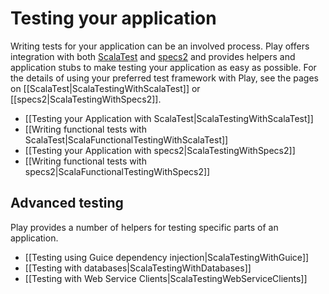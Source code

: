 <!--- Copyright (C) 2009-2017 Lightbend Inc. <https://www.lightbend.com> -->
# Testing your application

Writing tests for your application can be an involved process. Play offers integration with both [ScalaTest](http://www.scalatest.org) and [specs2](https://etorreborre.github.io/specs2/) and provides helpers and application stubs to make testing your application as easy as possible. For the details of using your preferred test framework with Play, see the pages on [[ScalaTest|ScalaTestingWithScalaTest]] or [[specs2|ScalaTestingWithSpecs2]].

* [[Testing your Application with ScalaTest|ScalaTestingWithScalaTest]]
* [[Writing functional tests with ScalaTest|ScalaFunctionalTestingWithScalaTest]]
* [[Testing your Application with specs2|ScalaTestingWithSpecs2]]
* [[Writing functional tests with specs2|ScalaFunctionalTestingWithSpecs2]]

## Advanced testing

Play provides a number of helpers for testing specific parts of an application.

* [[Testing using Guice dependency injection|ScalaTestingWithGuice]]
* [[Testing with databases|ScalaTestingWithDatabases]]
* [[Testing with Web Service Clients|ScalaTestingWebServiceClients]]
